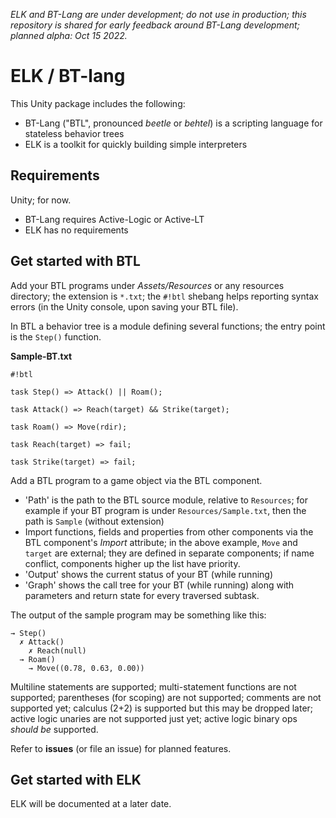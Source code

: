 *ELK and BT-Lang are under development; do not use in production; this repository is shared for early feedback around BT-Lang development; planned alpha: Oct 15 2022.*

# ELK / BT-lang

This Unity package includes the following:
- BT-Lang ("BTL", pronounced *beetle* or *behtel*) is a scripting language for stateless behavior trees
- ELK is a toolkit for quickly building simple interpreters

## Requirements

Unity; for now.

- BT-Lang requires Active-Logic or Active-LT
- ELK has no requirements

## Get started with BTL

Add your BTL programs under *Assets/Resources* or any resources directory; the extension is `*.txt`; the `#!btl` shebang helps reporting syntax errors (in the Unity console, upon saving your BTL file).

In BTL a behavior tree is a module defining several functions; the entry point is the `Step()` function.

**Sample-BT.txt**

```
#!btl

task Step() => Attack() || Roam();

task Attack() => Reach(target) && Strike(target);

task Roam() => Move(rdir);

task Reach(target) => fail;

task Strike(target) => fail;
```

Add a BTL program to a game object via the BTL component.

- 'Path' is the path to the BTL source module, relative to `Resources`; for example if your BT program is under `Resources/Sample.txt`, then the path is `Sample` (without extension)
- Import functions, fields and properties from other components via the BTL component's *Import* attribute;
in the above example, `Move` and `target` are external; they are defined in separate components; if name conflict, components higher up the list have priority.
- 'Output' shows the current status of your BT (while running)
- 'Graph' shows the call tree for your BT (while running) along with parameters and return state for every traversed subtask.

The output of the sample program may be something like this:

```
→ Step()
  ✗ Attack()
    ✗ Reach(null)
  → Roam()
    → Move((0.78, 0.63, 0.00))
```

Multiline statements are supported; multi-statement functions are not supported; parentheses (for scoping) are not supported; comments are not supported yet; calculus (2+2) is supported but this may be dropped later; active logic unaries are not supported just yet; active logic binary ops *should be* supported.

Refer to **issues** (or file an issue) for planned features.

## Get started with ELK

ELK will be documented at a later date.
